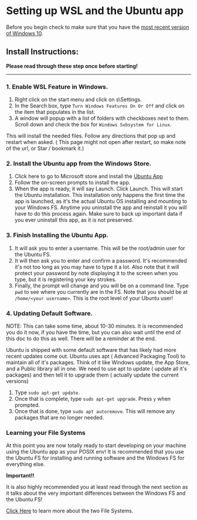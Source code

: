 # Setting up WSL and the Ubuntu app

Before you begin check to make sure that you have the [most recent version of Windows 10](https://support.microsoft.com/en-us/help/4028685/windows-10-get-the-update).

## Install Instructions:

**Please read through these step once before starting!**

---
### 1. Enable WSL Feature in Windows.

1. Right click on the start menu and click on s\Settings.
2. In the Search box, type `Turn Windows Features On Or Off` and click on the item that populates in the list.
3. A window will popup with a list of folders with checkboxes next to them. Scroll down and check the box for `Windows Subsystem for Linux`.

This will install the needed files. Follow any directions that pop up and restart when asked. ( This page might not open after restart, so make note of the url, or Star / bookmark it.)

### 2. Install the Ubuntu app from the Windows Store.

1. Click here to go to Microsoft store and install the [Ubuntu App](https://www.microsoft.com/en-us/store/p/ubuntu/9nblggh4msv6?activetab=pivot%3aoverviewtab)
1. Follow the on-screen prompts to install the app. 
1. When the app is ready, it will say Launch. Click Launch. This will start the Ubuntu installation. This installation only happens the first time the app is launched, as it's the actual Ubuntu OS installing and mounting to your Windows FS. Anytime you uninstall the app and reinstall it you will have to do this process again. Make sure to back up important data if you ever uninstall this app, as it is not preserved. 

### 3. Finish Installing the Ubuntu App.

1. It will ask you to enter a username. This will be the root/admin user for the Ubuntu FS. 
1. It will then ask you to enter and confirm a password. It's recommended it's not too long as you may have to type it a lot. Also note that it will protect your password by note displaying it to the screen when you type, but it is registering your key strokes.
1. Finally, the prompt will change and you will be on a command line. Type `pwd` to see where you currently are in the FS. Note that you should be at `/home/<your username>`. This is the root level of your Ubuntu user!

### 4. Updating Default Software.

NOTE: This can take some time, about 10-30 minutes. It is recommended you do it now, if you have the time, but you can also wait until the end of this doc to do this as well. There will be a reminder at the end.

Ubuntu is shipped with some default software that has likely had more recent updates come out. Ubuntu uses apt ( Advanced Packaging  Tool) to maintain all of it's packages. Think of it like Windows update, the App Store, and a Public library all in one. We need to use apt to update ( update all it's packages) and then tell it to upgrade them ( actually update the current versions)

1. Type `sudo apt-get update`.
1. Once that is complete, type `sudo apt-get upgrade`. Press `y` when prompted. 
1. Once that is done, type `sudo apt autoremove`. This will remove any packages that are no longer needed.

### Learning your File Systems

At this point you are now totally ready to start developing on your machine using the Ubuntu app as your POSIX env! It is recommended that you use the Ubuntu FS for installing and running software and the Windows FS for everything else.

**Important!!**

It is also highly recommended you at least read through the next section as it talks about the very important differences between the Windows FS and the Ubuntu FS! 

[Click Here](./03_understanding_the_file_systems.md) to learn more about the two File Systems.
